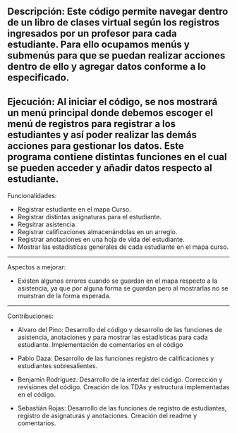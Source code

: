 Descripción:
Este código permite navegar dentro de un libro de clases virtual según los registros ingresados por un profesor para cada estudiante. Para ello ocupamos menús y submenús para que se puedan realizar acciones dentro de ello y agregar datos conforme a lo especificado.
----------------------------------------------------------------
Ejecución:
Al iniciar el código, se nos mostrará un menú principal donde debemos escoger el menú de registros para registrar a los estudiantes y así poder realizar las demás acciones para gestionar los datos. Este programa contiene distintas funciones en el cual se pueden acceder y añadir datos respecto al estudiante.
----------------------------------------------------------------
Funcionalidades:
- Registrar estudiante en el mapa Curso.
- Registrar distintas asignaturas para el estudiante.
- Regsitrar asistencia.
- Registrar calificaciones almacenándolas en un arreglo.
- Registrar anotaciones en una hoja de vida del estudiante.
- Mostrar las estadistícas generales de cada estudiante en el mapa curso.
----------------------------------------------------------------
Aspectos a mejorar:
- Existen algunos errores cuando se guardan en el mapa respecto a la asistencia, ya que por alguna forma se guardan pero al mostrarlas no se muestran de la forma esperada.
----------------------------------------------------------------
Contribuciones:
- Alvaro del Pino: Desarrollo del código y desarrollo de las funciones de asistencia, anotaciones y para mostrar las estadísticas para cada estudiante. Implementación de comentarios en el código

- Pablo Daza: Desarrollo de las funciones registro de calificaciones y estudiantes sobresalientes.

- Benjamín Rodríguez: Desarrollo de la interfaz del código. Corrección y revisiones del código. Creación de los TDAs y estructura implementadas en el código.

- Sebastián Rojas: Desarrollo de las funciones de registro de estudiantes, registro de asignaturas y anotaciones. Creación del readme y comentarios.